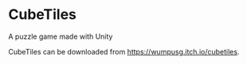 # CubeTiles
A puzzle game made with Unity

CubeTiles can be downloaded from https://wumpusg.itch.io/cubetiles.
